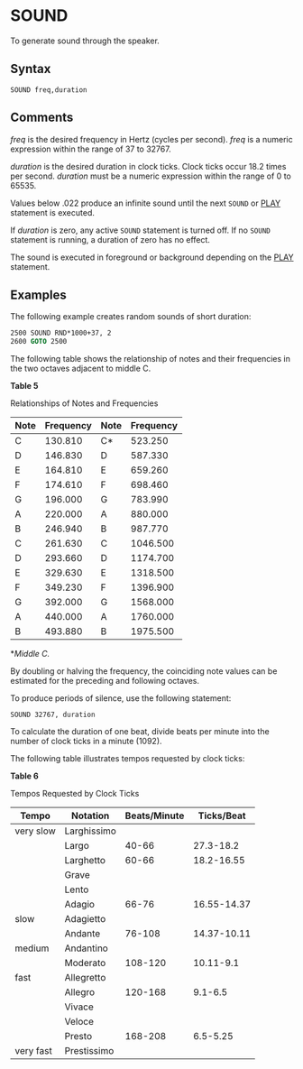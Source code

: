 # SOUND

To generate sound through the speaker.

## Syntax

`SOUND freq,duration`

## Comments

*freq* is the desired frequency in Hertz (cycles per second). *freq* is a numeric expression within the range of 37 to 32767.

*duration* is the desired duration in clock ticks. Clock ticks occur 18.2 times per second. *duration* must be a numeric expression within the range of 0 to 65535.

Values below .022 produce an infinite sound until the next `SOUND` or [PLAY](PLAY) statement is executed.

If *duration* is zero, any active `SOUND` statement is turned off. If no `SOUND` statement is running, a duration of zero has no effect.

The sound is executed in foreground or background depending on the [PLAY](PLAY) statement.

## Examples

The following example creates random sounds of short duration:

```vb
2500 SOUND RND*1000+37, 2
2600 GOTO 2500
```

The following table shows the relationship of notes and their frequencies in the two octaves adjacent to middle C.

**Table 5**

Relationships of Notes and Frequencies

| Note | Frequency | Note | Frequency |
| ---- | --------- | ---- | --------- |
| C    | 130.810   | C*   | 523.250 |
| D    | 146.830   | D    | 587.330 |
| E    | 164.810   | E    | 659.260 |
| F    | 174.610   | F    | 698.460 |
| G    | 196.000   | G    | 783.990 |
| A    | 220.000   | A    | 880.000 |
| B    | 246.940   | B    | 987.770 |
| C    | 261.630   | C    | 1046.500 |
| D    | 293.660   | D    | 1174.700 |
| E    | 329.630   | E    | 1318.500 |
| F    | 349.230   | F    | 1396.900 |
| G    | 392.000   | G    | 1568.000 |
| A    | 440.000   | A    | 1760.000 |
| B    | 493.880   | B    | 1975.500 |

**Middle C.*

By doubling or halving the frequency, the coinciding note values can be estimated for the preceding and following octaves.

To produce periods of silence, use the following statement:

```VB
SOUND 32767, duration
```

To calculate the duration of one beat, divide beats per minute into the number of clock ticks in a minute (1092).

The following table illustrates tempos requested by clock ticks:

**Table 6**

Tempos Requested by Clock Ticks

| Tempo     | Notation    | Beats/Minute | Ticks/Beat  |
| --------- | ----------- | ------------ | ----------- |
| very slow | Larghissimo |              |             |
|           | Largo       | 40-66        | 27.3-18.2   |
|           | Larghetto   | 60-66        | 18.2-16.55  |
|           | Grave       |              |             |
|           | Lento       |              |             |
|           | Adagio      | 66-76        | 16.55-14.37 |
| slow      | Adagietto   |              |             |
|           | Andante     | 76-108       | 14.37-10.11 |
| medium    | Andantino   |              |             |
|           | Moderato    | 108-120      | 10.11-9.1   |
| fast      | Allegretto  |              |             |
|           | Allegro     | 120-168      | 9.1-6.5     |
|           | Vivace      |              |             |
|           | Veloce      |              |             |
|           | Presto      | 168-208      | 6.5-5.25    |
| very fast | Prestissimo |              |             |
